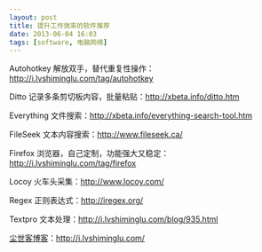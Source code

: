 ```yaml
---
layout: post
title: 提升工作效率的软件推荐
date: 2013-06-04 16:03
tags: [software, 电脑网络]
---
```

Autohotkey 解放双手，替代重复性操作：<a href="http://i.lvshiminglu.com/tag/autohotkey" target="_blank">http://i.lvshiminglu.com/tag/autohotkey</a>

Ditto 记录多条剪切板内容，批量粘贴：<a href="http://xbeta.info/ditto.htm" target="_blank">http://xbeta.info/ditto.htm</a>

Everything 文件搜索：<a href="http://xbeta.info/everything-search-tool.htm" target="_blank">http://xbeta.info/everything-search-tool.htm</a>

FileSeek 文本内容搜索：<a href="http://www.fileseek.ca/" target="_blank">http://www.fileseek.ca/</a>

Firefox 浏览器，自己定制，功能强大又稳定：<a href="http://i.lvshiminglu.com/tag/firefox" target="_blank">http://i.lvshiminglu.com/tag/firefox</a>

Locoy 火车头采集：<a href="http://www.locoy.com/" target="_blank">http://www.locoy.com/</a>

Regex 正则表达式：<a href="http://iregex.org/" target="_blank">http://iregex.org/</a>

Textpro 文本处理：<a href="http://i.lvshiminglu.com/blog/935.html" target="_blank">http://i.lvshiminglu.com/blog/935.html</a>

<a href="http://i.lvshiminglu.com/">尘世客博客</a>：<a href="http://i.lvshiminglu.com/">http://i.lvshiminglu.com/</a>

